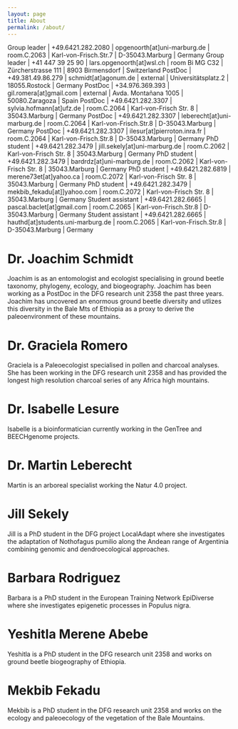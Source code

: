 ```yaml
---
layout: page
title: About
permalink: /about/
---
```


Group leader | +49.6421.282.2080 | opgenoorth[at]uni-marburg.de | room.C.2063 | Karl-von-Frisch.Str.7 | D-35043.Marburg | Germany
Group leader | +41 447 39 25 90 | lars.opgenoorth[at]wsl.ch | room Bi MG C32 | Zürcherstrasse 111 | 8903 Birmensdorf | Switzerland
PostDoc | +49.381.49.86.279 | schmidt[at]agonum.de | external | Universitätsplatz.2 | 18055.Rostock | Germany
PostDoc | +34.976.369.393 | gil.romera[at]gmail.com | external | Avda. Montañana 1005 | 50080.Zaragoza | Spain
PostDoc | +49.6421.282.3307 | sylvia.hofmann[at]ufz.de | room.C.2064 | Karl-von-Frisch Str. 8 | 35043.Marburg | Germany
PostDoc | +49.6421.282.3307 | leberecht[at]uni-marburg.de | room.C.2064 | Karl-von-Frisch.Str.8 | D-35043.Marburg | Germany
PostDoc | +49.6421.282.3307 | ilesur[at]pierroton.inra.fr | room.C.2064 | Karl-von-Frisch.Str.8 | D-35043.Marburg | Germany
PhD student | +49.6421.282.3479 | jill.sekely[at]uni-marburg.de | room.C.2062 | Karl-von-Frisch Str. 8 | 35043.Marburg | Germany
PhD student | +49.6421.282.3479 | bardrdz[at]uni-marburg.de | room.C.2062 | Karl-von-Frisch Str. 8 | 35043.Marburg | Germany
PhD student | +49.6421.282.6819 | merene73et[at]yahoo.ca | room.C.2072 | Karl-von-Frisch Str. 8 | 35043.Marburg | Germany
PhD student | +49.6421.282.3479 | mekbib_fekadu[at]]yahoo.com | room.C.2072 | Karl-von-Frisch Str. 8 | 35043.Marburg | Germany
Student assistant | +49.6421.282.6665 | pascal.baclet[at]gmail.com | room.C.2065  | Karl-von-Frisch.Str.8 | D-35043.Marburg | Germany
Student assistant | +49.6421.282.6665 | hauthd[at]students.uni-marburg.de | room.C.2065  | Karl-von-Frisch.Str.8 | D-35043.Marburg | Germany

# 


# Dr. Joachim Schmidt

Joachim is as an entomologist and ecologist specialising in ground beetle taxonomy, phylogeny, ecology, and biogeography. Joachim has been working as a PostDoc in the DFG research unit 2358 the past three years. Joachim has uncovered an enormous ground beetle diversity and utlizes this diversity in the Bale Mts of Ethiopia as a proxy to derive the paleoenvironment of these mountains. 

# Dr. Graciela Romero 

Graciela is a Paleoecologist specialised in pollen and charcoal analyses. She has been working in the DFG research unit 2358 and has provided the longest high resolution charcoal series of any Africa high mountains.

# Dr. Isabelle Lesure

Isabelle is a bioinformatician currently working in the GenTree and BEECHgenome projects. 

# Dr. Martin Leberecht

Martin is an arboreal specialist working the Natur 4.0 project. 


# Jill Sekely

Jill is a PhD student in the DFG project LocalAdapt where she investigates the adaptation of Nothofagus pumilio along the Andean range of Argentinia combining genomic and dendroecological approaches.

# Barbara Rodriguez

Barbara is a PhD student in the European Training Network EpiDiverse where she investigates epigenetic processes in Populus nigra.

# Yeshitla Merene Abebe

Yeshitla is a PhD student in the DFG research unit 2358 and works on ground beetle biogeography of Ethiopia.

# Mekbib Fekadu 

Mekbib is a PhD student in the DFG research unit 2358 and works on the ecology and paleoecology of the vegetation of the Bale Mountains.